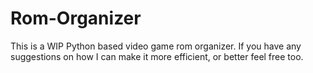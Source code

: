 # Rom-Organizer


This is a WIP Python based video game rom organizer. If you have any suggestions on how I can make it more efficient, or better feel free too.

